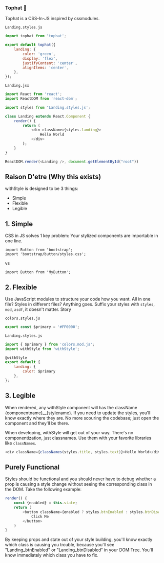 ### Tophat 🎩

Tophat is a CSS-In-JS inspired by cssmodules.

`Landing.styles.js`
```javascript
import tophat from 'tophat';

export default tophat({
    landing: {
        color: 'green',
        display: 'flex',
        justifyContent: 'center',
        alignItems: 'center',
    },
});
```

`Landing.jsx`

```javascript
import React from 'react';
import ReactDOM from 'react-dom';

import styles from 'Landing.styles.js';

class Landing extends React.Component {
    render() {
        return (
            <div className={styles.landing}>
                Hello World
            </div>
        );
    }
}

ReactDOM.render(<Landing />, document.getElementById("root"))

```


## Raison D'etre (Why this exists)

withStyle is designed to be 3 things: 
- Simple
- Flexible
- Legible

## 1. Simple

CSS in JS solves 1 key problem: Your stylized components are importable in one line. 

```
import Button from 'bootstrap';
import 'bootstrap/button/styles.css';
```
vs
```
import Button from 'MyButton';
```

## 2. Flexible

Use JavaScript modules to structure your code how you want. All in one file? Styles in different files? Anything goes. Suffix your styles with `styles`, `mod`, `asdf`, it doesn't matter. Story


`colors.styles.js`
```javascript
export const $primary = '#FF0000';
```

`Landing.styles.js`
```javascript
import { $primary } from 'colors.mod.js';
import withStyle from 'withStyle';

@withStyle
export default {
    landing: {
        color: $primary
    },
};
```




## 3. Legible

When rendered, any withStyle component will has the className {componentname}__{stylename}. If you need to update the styles, you'll know exactly where they are. No more scouring the codebase; just open the component and they'll be there.

When developing, withStyle will get out of your way. There's no componentization, just classnames. Use them with your favorite libraries like `classNames`.

```javascript
<div className={classNames(styles.title, styles.text)}>Hello World</div>
```

## Purely Functional

Styles should be functional and you should never have to debug whether a prop is causing a style change without seeing the corresponding class in the DOM. Take the following example: 
```javascript
render() {
    const {enabled} = this.state;
    return (
        <button className={enabled ? styles.btnEnabled : styles.btnDisabled}
            Click Me
        </button>
    )
}
```

By keeping props and state out of your style building, you'll know exactly which class is causing you trouble, because you'll see "Landing_btnEnabled" or "Landing_btnDisabled" in your DOM Tree. You'll know immediately which class you have to fix.

